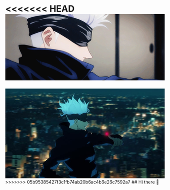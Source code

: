 <<<<<<< HEAD
![ProfileBackground](ProfileBackground.gif)
=======
<img src="ProfileBackground.jpeg" alt="ProfileBackground" width="800" heigth="450">
>>>>>>> 05b95385427f3c1fb74ab20b6ac4b6e26c7592a7
## Hi there 👋

<!--
**NasriZerbeh/NasriZerbeh** is a ✨ _special_ ✨ repository because its `README.md` (this file) appears on your GitHub profile.

Here are some ideas to get you started:

- 🔭 I’m currently working on ...
- 🌱 I’m currently learning ...
- 👯 I’m looking to collaborate on ...
- 🤔 I’m looking for help with ...
- 💬 Ask me about ...
- 📫 How to reach me: ...
- 😄 Pronouns: ...
- ⚡ Fun fact: ...
-->
